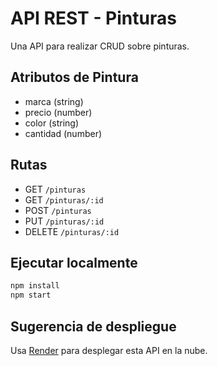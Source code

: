 # API REST - Pinturas

Una API para realizar CRUD sobre pinturas.

## Atributos de Pintura

- marca (string)
- precio (number)
- color (string)
- cantidad (number)

## Rutas

- GET `/pinturas`
- GET `/pinturas/:id`
- POST `/pinturas`
- PUT `/pinturas/:id`
- DELETE `/pinturas/:id`

## Ejecutar localmente

```bash
npm install
npm start
```

## Sugerencia de despliegue

Usa [Render](https://render.com) para desplegar esta API en la nube.
